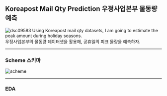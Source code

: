 ## Koreapost Mail Qty Prediction 우정사업본부 물동량 예측


![dsc09583](https://user-images.githubusercontent.com/44127360/51583207-cc5c8a80-1f12-11e9-95f3-7009e88e34da.JPG)
Using Koreapost mail qty datasets, I am going to estimate the peak amount during holiday seasons.  
우정사업본부의 물동량 데이터셋을 활용해, 공휴일의 피크 물량을 예측하자.

---

### Scheme 스키마
![scheme](https://user-images.githubusercontent.com/44127360/51583961-6f62d380-1f16-11e9-9139-dbd0cce334d9.png)


---
### EDA
